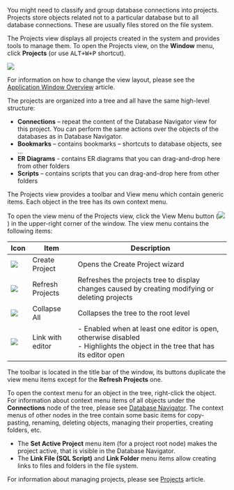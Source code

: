 You might need to classify and group database connections into projects.  Projects store objects related not to a particular database but to all database connections. These are usually files stored on the file system.

The Projects view displays all projects created in the system and provides tools to manage them. To open the Projects view, on the **Window** menu, click **Projects** (or use <kbd>ALT+W+P</kbd> shortcut).

![](images/ug/Projects-view.png)

For information on how to change the view layout, please see the [Application Window Overview](https://github.com/dbeaver/dbeaver/wiki/Application-Window-Overview) article.

The projects are organized into a tree and all have the same high-level structure:
* **Connections** – repeat the content of the Database Navigator view for this project. You can perform the same actions over the objects of the databases as in Database Navigator.
* **Bookmarks** – contains bookmarks – shortcuts to database objects, see … 
* **ER Diagrams** - contains ER diagrams that you can drag-and-drop here from other folders
* **Scripts** – contains scripts that you can drag-and-drop here from other folders

The Projects view provides a toolbar and View menu which contain generic items. Each object in the tree has its own context menu.

To open the view menu of the Projects view, click the View Menu button (![](images/ug/View-menu-icon.png)) in the upper-right corner of the window. The view menu contains the following items:

Icon|Item|Description
----|----|-----------
![](images/ug/Create-project-icon.png)|Create Project|Opens the Create Project wizard
![](images/ug/Refresh-projects-icon.png)|Refresh Projects|Refreshes the projects tree to display changes caused by creating modifying or deleting projects 
![](images/ug/Collapse-All-icon.png)|Collapse All|	Collapses the tree to the root level
![](images/ug/Link-with-Editor-icon.png)|Link with editor|- Enabled when at least one editor is open, otherwise disabled<br/>- Highlights the object in the tree that has its editor open

The toolbar is located in the title bar of the window, its buttons duplicate the view menu items except for the **Refresh Projects** one.

To open the context menu for an object in the tree, right-click the object.
For information about context menu items of all objects under the **Connections** node of the tree, please see [Database Navigator](https://github.com/dbeaver/dbeaver/wiki/Database-Navigator).  The context menus of other nodes in the tree contain some basic items for copy-pasting, renaming, deleting objects, managing their properties, creating folders, etc.
* The **Set Active Project** menu item (for a project root node) makes the project active, that is visible in the Database Navigator. 
* The **Link File (SQL Script)** and **Link Folder** menu items allow creating links to files and folders in the file system.

For information about managing projects, please see [Projects](https://github.com/dbeaver/dbeaver/wiki/Projects) article.